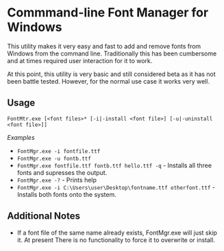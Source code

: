 ﻿# Commmand-line Font Manager for Windows

This utility makes it very easy and fast to add and remove fonts from Windows from the
command line. Traditionally this has been cumbersome and at times required user interaction
for it to work.

At this point, this utility is very basic and still considered beta as it has not been
battle tested. However, for the normal use case it works very well.

Usage
----

`FontMtr.exe [<font files>* [-i|-install <font file>] [-u|-uninstall <font file>]]`

_Examples_

* `FontMgr.exe -i fontfile.ttf`
* `FontMgr.exe -u fontb.ttf`
* `FontMgr.exe fontfile.ttf fontb.ttf hello.ttf -q` - Installs all three fonts
  and supresses the output.
* `FontMgr.exe -?` - Prints help
* `FontMgr.exe -i C:\Users\user\Desktop\fontname.ttf otherfont.ttf` - Installs
  both fonts onto the system.

Additional Notes
----

* If a font file of the same name already exists, FontMgr.exe will just skip it. At present
  There is no functionality to force it to overwrite or install.